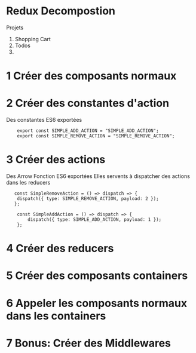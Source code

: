 # Redux Decompostion

Projets

1.  Shopping Cart
2.  Todos
3.

# 1 Créer des composants normaux

# 2 Créer des constantes d'action

Des constantes ES6 exportées

```
    export const SIMPLE_ADD_ACTION = "SIMPLE_ADD_ACTION";
    export const SIMPLE_REMOVE_ACTION = "SIMPLE_REMOVE_ACTION";
```

# 3 Créer des actions

Des Arrow Fonction ES6 exportées
Elles servents à dispatcher des actions dans les reducers

```
   const SimpleRemoveAction = () => dispatch => {
    dispatch({ type: SIMPLE_REMOVE_ACTION, payload: 2 });
   };

    const SimpleAddAction = () => dispatch => {
        dispatch({ type: SIMPLE_ADD_ACTION, payload: 1 });
    };
```

# 4 Créer des reducers

# 5 Créer des composants containers

# 6 Appeler les composants normaux dans les containers

# 7 Bonus: Créer des Middlewares
